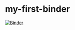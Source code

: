 # my-first-binder

[![Binder](https://mybinder.org/badge_logo.svg)](https://mybinder.org/v2/gh/mottetm/my-first-binder/master)
